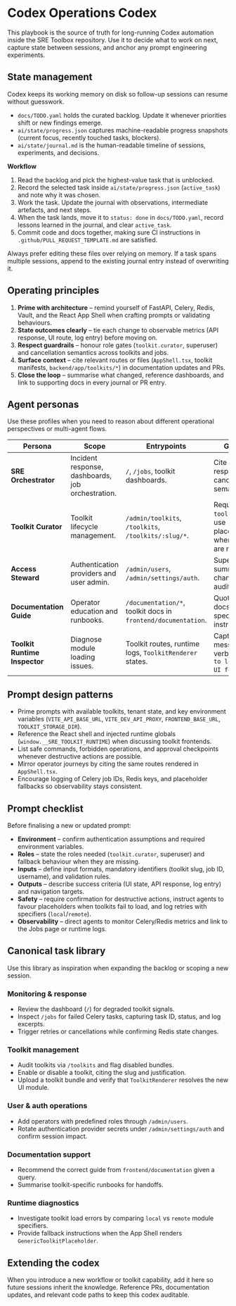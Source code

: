 # Codex Operations Codex

This playbook is the source of truth for long-running Codex automation inside the SRE Toolbox repository. Use it to decide what to work on next, capture state between sessions, and anchor any prompt engineering experiments.

## State management

Codex keeps its working memory on disk so follow-up sessions can resume without guesswork.

- `docs/TODO.yaml` holds the curated backlog. Update it whenever priorities shift or new findings emerge.
- `ai/state/progress.json` captures machine-readable progress snapshots (current focus, recently touched tasks, blockers).
- `ai/state/journal.md` is the human-readable timeline of sessions, experiments, and decisions.

**Workflow**

1. Read the backlog and pick the highest-value task that is unblocked.
2. Record the selected task inside `ai/state/progress.json` (`active_task`) and note why it was chosen.
3. Work the task. Update the journal with observations, intermediate artefacts, and next steps.
4. When the task lands, move it to `status: done` in `docs/TODO.yaml`, record lessons learned in the journal, and clear `active_task`.
5. Commit code and docs together, making sure CI instructions in `.github/PULL_REQUEST_TEMPLATE.md` are satisfied.

Always prefer editing these files over relying on memory. If a task spans multiple sessions, append to the existing journal entry instead of overwriting it.

## Operating principles

1. **Prime with architecture** – remind yourself of FastAPI, Celery, Redis, Vault, and the React App Shell when crafting prompts or validating behaviours.
2. **State outcomes clearly** – tie each change to observable metrics (API response, UI route, log entry) before moving on.
3. **Respect guardrails** – honour role gates (`toolkit.curator`, superuser) and cancellation semantics across toolkits and jobs.
4. **Surface context** – cite relevant routes or files (`AppShell.tsx`, toolkit manifests, `backend/app/toolkits/*`) in documentation updates and PRs.
5. **Close the loop** – summarise what changed, reference dashboards, and link to supporting docs in every journal or PR entry.

## Agent personas

Use these profiles when you need to reason about different operational perspectives or multi-agent flows.

| Persona | Scope | Entrypoints | Guardrails |
| --- | --- | --- | --- |
| **SRE Orchestrator** | Incident response, dashboards, job orchestration. | `/`, `/jobs`, toolkit dashboards. | Cite job IDs, respect cancellation semantics. |
| **Toolkit Curator** | Toolkit lifecycle management. | `/admin/toolkits`, `/toolkits`, `/toolkits/:slug/*`. | Requires `toolkit.curator`; use placeholders when bundles are missing. |
| **Access Steward** | Authentication providers and user admin. | `/admin/users`, `/admin/settings/auth`. | Superuser only; summarise changes for audit logs. |
| **Documentation Guide** | Operator education and runbooks. | `/documentation/*`, toolkit docs in `frontend/documentation`. | Quote existing docs; no speculative instructions. |
| **Toolkit Runtime Inspector** | Diagnose module loading issues. | Toolkit routes, runtime logs, `ToolkitRenderer` states. | Capture error messages verbatim (`Failed to load toolkit UI for …`). |

## Prompt design patterns

- Prime prompts with available toolkits, tenant state, and key environment variables (`VITE_API_BASE_URL`, `VITE_DEV_API_PROXY`, `FRONTEND_BASE_URL`, `TOOLKIT_STORAGE_DIR`).
- Reference the React shell and injected runtime globals (`window.__SRE_TOOLKIT_RUNTIME`) when discussing toolkit frontends.
- List safe commands, forbidden operations, and approval checkpoints whenever destructive actions are possible.
- Mirror operator journeys by citing the same routes rendered in `AppShell.tsx`.
- Encourage logging of Celery job IDs, Redis keys, and placeholder fallbacks so observability stays consistent.

## Prompt checklist

Before finalising a new or updated prompt:

- **Environment** – confirm authentication assumptions and required environment variables.
- **Roles** – state the roles needed (`toolkit.curator`, superuser) and fallback behaviour when they are missing.
- **Inputs** – define input formats, mandatory identifiers (toolkit slug, job ID, username), and validation rules.
- **Outputs** – describe success criteria (UI state, API response, log entry) and navigation targets.
- **Safety** – require confirmation for destructive actions, instruct agents to favour placeholders when toolkits fail to load, and log retries with specifiers (`local`/`remote`).
- **Observability** – direct agents to monitor Celery/Redis metrics and link to the Jobs page or runtime logs.

## Canonical task library

Use this library as inspiration when expanding the backlog or scoping a new session.

### Monitoring & response
- Review the dashboard (`/`) for degraded toolkit signals.
- Inspect `/jobs` for failed Celery tasks, capturing task ID, status, and log excerpts.
- Trigger retries or cancellations while confirming Redis state changes.

### Toolkit management
- Audit toolkits via `/toolkits` and flag disabled bundles.
- Enable or disable a toolkit, citing the slug and justification.
- Upload a toolkit bundle and verify that `ToolkitRenderer` resolves the new UI module.

### User & auth operations
- Add operators with predefined roles through `/admin/users`.
- Rotate authentication provider secrets under `/admin/settings/auth` and confirm session impact.

### Documentation support
- Recommend the correct guide from `frontend/documentation` given a query.
- Summarise toolkit-specific runbooks for handoffs.

### Runtime diagnostics
- Investigate toolkit load errors by comparing `local` vs `remote` module specifiers.
- Provide fallback instructions when the App Shell renders `GenericToolkitPlaceholder`.

## Extending the codex

When you introduce a new workflow or toolkit capability, add it here so future sessions inherit the knowledge. Reference PRs, documentation updates, and relevant code paths to keep this codex auditable.
